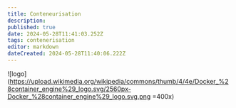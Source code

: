 ```yaml
---
title: Conteneurisation
description: 
published: true
date: 2024-05-28T11:41:03.252Z
tags: contenerisation
editor: markdown
dateCreated: 2024-05-28T11:40:06.222Z
---
```


![logo](https://upload.wikimedia.org/wikipedia/commons/thumb/4/4e/Docker_%28container_engine%29_logo.svg/2560px-Docker_%28container_engine%29_logo.svg.png =400x)